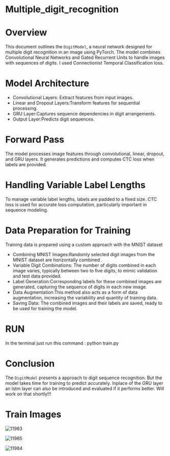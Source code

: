 # Multiple_digit_recognition

# Overview

This document outlines the `DigitModel`, a neural network designed for multiple digit recognition in an image using PyTorch. The model combines Convolutional Neural Networks  and Gated Recurrent Units to handle images with sequences of digits. I used Connectionist Temporal Classification loss.

# Model Architecture
- Convolutional Layers: Extract features from input images.
- Linear and Dropout Layers:Transform features for sequential processing.
- GRU Layer:Captures sequence dependencies in digit arrangements.
- Output Layer:Predicts digit sequences.

# Forward Pass
The model processes image features through convolutional, linear, dropout, and GRU layers. It generates predictions and computes CTC loss when labels are provided.

# Handling Variable Label Lengths
To manage variable label lengths, labels are padded to a fixed size. CTC loss is used for accurate loss computation, particularly important in sequence modeling.


# Data Preparation for Training
Training data is prepared using a custom approach with the MNIST dataset

- Combining MNIST Images:Randomly selected digit images from the MNIST dataset are horizontally combined .
- Variable Digit Combinations: The number of digits combined in each image varies, typically between two to five digits, to mimic validation and test data provided.
- Label Generation:Corresponding labels for these combined images are generated, capturing the sequence of digits in each new image.
- Data Augmentation:This method also acts as a form of data augmentation, increasing the variability and quantity of training data.
- Saving Data: The combined images and their labels are saved, ready to be used for training the model.

# RUN
In the terminal just run this command : python train.py

# Conclusion
The `DigitModel` presents a approach to digit sequence recognition. But the model takes time for training to predict accurately. Inplace of the GRU layer an lstm layer can also be introduced and evaluated if it performs better. Will work on that shortly!!!

# Train Images 

![11983](https://github.com/Tarakzai/Multiple_digit_recognition/assets/80420558/3df9a953-cbe8-48f4-8e61-279c08cddc6f)

![11985](https://github.com/Tarakzai/Multiple_digit_recognition/assets/80420558/7f3a8f78-a99f-4990-9003-826d6b490ac5)

![11984](https://github.com/Tarakzai/Multiple_digit_recognition/assets/80420558/6b1b9416-9cd2-4cb6-a7ca-a1332ac0599c)






